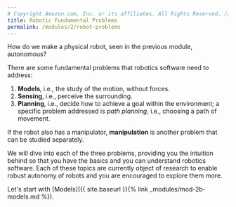 ```yaml
---
# Copyright Amazon.com, Inc. or its affiliates. All Rights Reserved. // SPDX-License-Identifier: CC-BY-SA-4.0
title: Robotic Fundamental Problems
permalink: /modules/2/robot-problems
---
```


How do we make a physical robot, seen in the previous module, autonomous?

There are some fundamental problems that robotics software need to address:
1. **Models**, i.e., the study of the motion, without forces.
2. **Sensing**, i.e., perceive the surrounding.
3. **Planning**, i.e., decide how to achieve a goal within the environment; a specific problem addressed is *path planning*, i.e., choosing a path of movement.

If the robot also has a manipulator, **manipulation** is another problem that can be studied separately.

We will dive into each of the three problems, providing you the intuition behind so that you have the basics and you can understand robotics software. Each of these topics are currently object of research to enable robust autonomy of robots and you are encouraged to explore them more.

Let's start with [Models]({{ site.baseurl }}{% link _modules/mod-2b-models.md %}).
